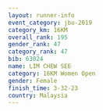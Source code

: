 ```yaml
---
layout: runner-info 
event_category: jbu-2019 
category_km: 16KM  
overall_rank: 195
gender_rank: 47
category_rank: 47
bib: 63024
name: LIM CHEW SEE
category: 16KM Women Open
gender: Female
finish_time: 3-32-23
country: Malaysia
---
```

